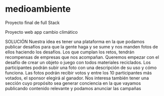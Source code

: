 # medioambiente
Proyecto final de full Stack 

Proyecto web app cambio climático

SOLUCIÓN
Nuestra idea es tener una plataforma en la que podamos publicar desafíos para que la gente haga y se sume y nos manden fotos de ellos haciendo los desafíos. Los que
cumplan los retos, tendrán recompensas de empresas que nos acompañan. Queremos empezar con el desafío de crear un objeto o juego con todos materiales reciclados. 
Los participantes podrán subir una foto con una descripción de su uso y cómo funciona. Las fotos podrán recibir votos y entre los 10 participantes más votados, 
el sponsor elegirá al ganador. Nos interesa también tener una sección cuyo propósito sea generar conciencia en la que vayamos publicando contenido relevante y 
podamos anunciar las campañas
